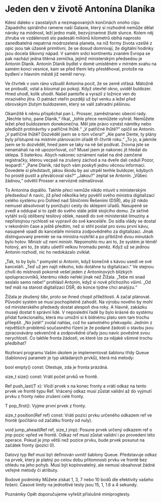 # Jeden den v životě Antonína Dlaníka

Kdesi daleko v zaostalých a nezmapovaných končinách onoho cípu Západního spirálního ramene naší Galaxie, který si rozhodně nemůže dělat nároky na módnost, leží jedno malé, bezvýznamné žluté slunce. Kolem něj zhruba ve vzdálenosti sto padesáti miliónů kilometrů obíhá naprosto zanedbatelná nepatrná modrozelená planeta, na níž formy života vzešlé z opic jsou tak úžasně primitivní, že se dosud domnívají, že digitální hodinky jsou docela šikovný nápad. V samém srdci kontinentu zvaném Evropa se pak nachází jedna titěrná zemička, jejímž ministerským předsedou je Antonín Dlaník. Antonín Dlaník bydlel v domě umístěném v mírném svahu na samém konci vesnice, kam se před třemi lety přestěhoval, protože na bydlení v hlavním městě již neměl nervy.

Ve čtvrtek v osm ráno vzbudil Antonína pocit, že se země otřásá. Mátožně se probudil, vstal a bloumal po pokoji. Když otevřel okno, uviděl buldozer. Hned uhodl, kolik uhodil. Našel pantofle a vyrazil z ložnice ven do mrazivého jitra. O patnáct vteřin později už byl venku a ležel před obrovským žlutým buldozerem, který se valil zahradní pěšinou.

Okamžitě k němu přispěchal pan L. Prosser, zaměstnanec obecní rady. „Nechte toho, pane Dlaník,“ říkal, „tohle přece nemůžete vyhrát. Nemůžete ležet před buldozerem donekonečna. Měl jste právo vznést námitky nebo předložit protinávrhy v patřičné lhůtě.“ „V patřičné lhůtě?“ opičil se Antonín. „V patřičné lhůtě? Dozvěděl jsem se o tom včera!“ „Ale pane Dente, ty plány byly přístupné na místním plánovacím úřadě tři čtvrtě roku.“ „To jo, a jakmile jsem se to dozvěděl, hned jsem se taky na ně šel podívat. Zrovna jste se nenamáhali na ně upozorňovat, co? Musel jsem je nakonec jít hledat do sklepa. S baterkou. Abych nakonec oznámení našel na dně zamčené registračky, kterou vecpali na zrušený záchod a na dveře dali ceduli Pozor, leopard!.“ „Pane Dlaník, rád bych vám poskytl jednu věcnou informaci. Dovedete si představit, jakou škodu by asi utrpěl tenhle buldozer, kdybych ho prostě pustil a převálcoval vás?“ „Jakou?“ zeptal se Antonín. „Vůbec žádnou,“ odvětil Prosser a nervózně odmašíroval.

To Antonína dopálilo. Takhle přeci nemůže nikdo mluvit s ministerským předsedou! A navíc, již před několika lety pověřil svého ministra digitalizací celého systému pro Dohled nad Silničními Řešeními (DSŘ), aby již nikdo nemusel absolvovat ty ponižující cesty do sklepení úřadů. Nasupeně se zvedl a oddupal si to zpět do svého stále ještě stojícího domu. Ze skříně vytáhl svůj oblíbený tesilový oblek, nasedl do své ministerské limuzíny a nepřístojnou rychlostí se vypravil do své kanceláře. Do sídla vlády se dostal v rekordním čase a ještě předtím, než si stihl poslat pro svou první kávu, nasupeně vpadl do kanceláře ministra zodpovědného za digitalizaci. Jinak distinguovaný premiér se na ministra rozkřikl a po přibližně dvou minutách bylo hotov. Ministr už není ministr. Nepomohlo mu ani to, že systém je téměř hotový, ani to, že státu ušetřil velkou hromadu peněz. Když už se jednou Antonín rozhodl, nic ho nedokázalo zviklat.

„Tak, to by bylo.“ pomyslel si Antonín, když konečně s kávou usedl ve své kanceláři. „Teď už jen najít někoho, kdo dotáhne tu digitalizaci.“ Ve stejnou chvíli do místnosti pokorně vešel jeden z Antonínových blízkých spolupracovníků, kterému nikdo neřekl jinak než Žížala. „Tebe mi snad seslalo samo nebe!“ prohlásil Antonín, když si nově příchozího všiml. „Od teď máš na starost digitalizaci DSŘ, do konce týdne chci analýzu.“

Žížala je zkušený šíbr, proto se ihned chopil příležitosti. A začal plánovat. Původní systém se musí pochopitelně zahodit. Na výrobu nového by mohl od ministerského předsedy dostat alespoň dva roky. A hlavně, zakázku musejí dostat ti správní lidé. V neposlední řadě by bylo krásné do systému přidat funkcionalitu, která mu umožní si k bídnému platu sem tam trochu přilepšit. „No jistě!“ zvolal nahlas, což ho samotného překvapilo. Jedním z největších problémů současného řízení je že podané žádosti o stavbu jsou zpracovávány sekvenčně a zodpovědné úřady jsou navíc pověstné svou nerychlostí. Co takhle fronta žádostí, ve které lze za nějaké všimné trochu předbíhat?

Rozhraní programu
Vaším úkolem je implementovat šablonu třídy Queue (šablonový parametr je typ ukládaných prvků), která má metody:

bool empty() const: Otestuje, zda je fronta prázdná.

size_t size() const: Vrátí počet prvků ve frontě.

Ref push_last(T x): Vloží prvek x na konec fronty a vrátí odkaz na tento prvek ve frontě typu Ref. Vrácený odkaz musí zůstat validní až do vyjmutí prvku z fronty nebo zrušení celé fronty.

T pop_first(): Vyjme první prvek z fronty.

size_t position(Ref ref) const: Vrátí pozici prvku určeného odkazem ref ve frontě (počítáno od začátku fronty od nuly).

void jump_ahead(Ref ref, size_t jmp): Posune prvek určený odkazem ref o jmp pozic vpřed ve frontě. Odkaz ref musí zůstat validní i po provedení této operace. Pokud je jmp větší než pozice prvku, bude prvek posunut na začátek fronty (pozici 0).

Datový typ Ref musí být definován uvnitř šablony Queue. Představuje odkaz na prvek, který je platný po celou dobu přítomnosti prvku ve frontě bez ohledu na jeho pohyb. Musí být kopírovatelný, ale nemusí obsahovat žádné veřejné metody či atributy.

Bodové podmínky
Můžete získat 1, 3, 7 nebo 10 bodů dle efektivity vašeho řešení. Časové limity na jednotlivé testy jsou 15, 1, 1.6 a 4 sekundy.

Poznámky
Opět doporučujeme vyřešit příslušné miniprogtesty.